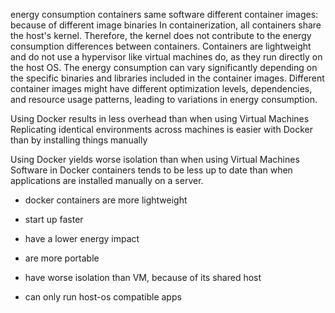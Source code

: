 energy consumption containers
same software different container images:
because of different image binaries
In containerization, all containers share the host's kernel. Therefore, the kernel does not contribute to the energy consumption differences between containers.
Containers are lightweight and do not use a hypervisor like virtual machines do, as they run directly on the host OS.
The energy consumption can vary significantly depending on the specific binaries and libraries included in the container images. Different container images might have different optimization levels, dependencies, and resource usage patterns, leading to variations in energy consumption.

Using Docker results in less overhead than when using Virtual Machines
Replicating identical environments across machines is easier with Docker than by installing things manually


Using Docker yields worse isolation than when using Virtual Machines
Software in Docker containers tends to be less up to date than when applications are installed manually on a server.

+ docker containers are more lightweight
+ start up faster
+ have a lower energy impact
+ are more portable

+ have worse isolation than VM, because of its shared host
+ can only run host-os compatible apps